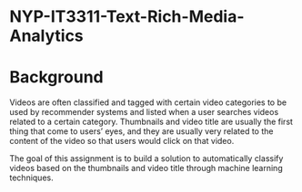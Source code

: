 # NYP-IT3311-Text-Rich-Media-Analytics

# Background

Videos are often classified and tagged with certain video categories to be used by recommender systems and listed when a user searches videos related to a certain category. Thumbnails and video title are usually the first thing that come to users’ eyes, and they are usually very related to the content of the video so that users would click on that video.

The goal of this assignment is to build a solution to automatically classify videos based on the thumbnails and video title through machine learning techniques.
